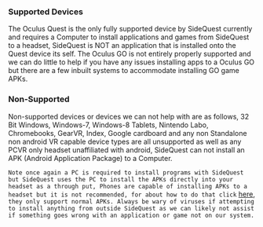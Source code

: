 ### Supported Devices

The Oculus Quest is the only fully supported device by SideQuest currently and requires a Computer to install applications and games from SideQuest to a headset, SideQuest is NOT an application that is installed onto the Quest device its self.
The Oculus GO is not entirely properly supported and we can do little to help if you have any issues installing apps to a Oculus GO but there are a few inbuilt systems to accommodate installing GO game APKs.

### Non-Supported

Non-supported devices or devices we can not help with are as follows, 32 Bit Windows, Windows-7, Windows-8 Tablets, Nintendo Labo, Chromebooks, GearVR, Index, Google cardboard and any non Standalone non android VR capable device types are all unsupported as well as any PCVR only headset unaffiliated with android, 
SideQuest can not install an APK (Android Application Package) to a Computer.

`Note once again a PC is required to install programs with SideQuest but SideQuest uses the PC to install the APKs directly into your headset as a through put, Phones are capable of installing APKs to a headset but it is not recommended, for about how to do that click` [here](https://github.com/the-expanse/SideQuest/wiki/Installing-with-a-Mobile-Phone),` they only support normal APKs. Always be wary of viruses if attempting to install anything from outside SideQuest as we can likely not assist if something goes wrong with an application or game not on our system.`